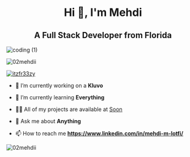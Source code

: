 <h1 align="center">Hi 👋, I'm Mehdi</h1>
<h2 align="center">A Full Stack Developer from Florida</h2>

![coding (1)](https://github.com/02mehdii/02mehdii/assets/107004006/8721482f-0040-47e5-a367-917da27cbd0f)



<p align="left"> <img src="https://komarev.com/ghpvc/?username=02mehdii&label=Profile%20views&color=0e75b6&style=flat" alt="02mehdii" /> </p>

<p align="left"> <a href="https://twitter.com/itzfr33zy" target="blank"><img src="https://img.shields.io/twitter/follow/itzfr33zy?logo=twitter&style=for-the-badge" alt="itzfr33zy" /></a> </p>

- 🔭 I’m currently working on a **Kluvo**

- 🌱 I’m currently learning **Everything**

- 👨‍💻 All of my projects are available at [Soon](Soon)

- 💬 Ask me about **Anything**

- 📫 How to reach me **https://www.linkedin.com/in/mehdi-m-lotfi/**

<p><img align="left" src="https://github-readme-stats.vercel.app/api/top-langs?username=02mehdii&show_icons=true&locale=en&layout=compact" alt="02mehdii" /></p>


